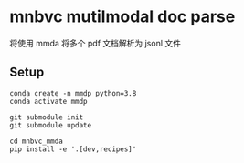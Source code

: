 # mnbvc mutilmodal doc parse
将使用 mmda 将多个 pdf 文档解析为 jsonl 文件

## Setup
```shell
conda create -n mmdp python=3.8
conda activate mmdp

git submodule init
git submodule update

cd mnbvc_mmda
pip install -e '.[dev,recipes]'
```


